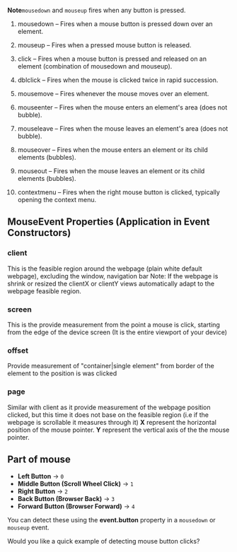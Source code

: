 **Note**`mousedown` and `mouseup` fires when any button is pressed.

1. mousedown – Fires when a mouse button is pressed down over an element.


2. mouseup – Fires when a pressed mouse button is released.


3. click – Fires when a mouse button is pressed and released on an element (combination of mousedown and mouseup).


4. dblclick – Fires when the mouse is clicked twice in rapid succession.


5. mousemove – Fires whenever the mouse moves over an element.


6. mouseenter – Fires when the mouse enters an element's area (does not bubble).


7. mouseleave – Fires when the mouse leaves an element's area (does not bubble).


8. mouseover – Fires when the mouse enters an element or its child elements (bubbles).


9. mouseout – Fires when the mouse leaves an element or its child elements (bubbles).


10. contextmenu – Fires when the right mouse button is clicked, typically opening the context menu.
## MouseEvent Properties (Application in Event Constructors)

### client

This is the feasible region around the webpage (plain white default webpage), excluding the window, navigation bar
Note: If the webpage is shrink or resized the clientX or clientY views automatically adapt to the webpage feasible region.

### screen

This is the provide measurement from the point a mouse is click, starting from the edge of the device screen (It is the entire viewport of your device)

### offset

Provide measurement of "container|single element" from border of the element to the position is was clicked

### page

Similar with client as it provide measurement of the webpage position clicked, but this time it does not base on the feasible region (i.e if the webpage is scrollable it measures through it)
**X** represent the horizontal position of the mouse pointer.
**Y** represent the vertical axis of the the mouse pointer.

## Part of mouse

- **Left Button** → `0`
- **Middle Button (Scroll Wheel Click)** → `1`
- **Right Button** → `2`
- **Back Button (Browser Back)** → `3`
- **Forward Button (Browser Forward)** → `4`

You can detect these using the **event.button** property in a `mousedown` or `mouseup` event.

Would you like a quick example of detecting mouse button clicks?